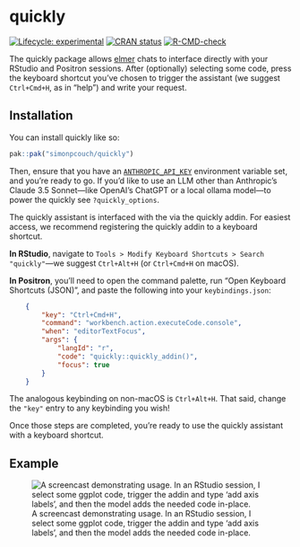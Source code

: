 
<!-- README.md is generated from README.Rmd. Please edit that file -->

# quickly

<!-- badges: start -->

[![Lifecycle:
experimental](https://img.shields.io/badge/lifecycle-experimental-orange.svg)](https://lifecycle.r-lib.org/articles/stages.html#experimental)
[![CRAN
status](https://www.r-pkg.org/badges/version/quickly)](https://CRAN.R-project.org/package=quickly)
[![R-CMD-check](https://github.com/simonpcouch/quickly/actions/workflows/R-CMD-check.yaml/badge.svg)](https://github.com/simonpcouch/quickly/actions/workflows/R-CMD-check.yaml)
<!-- badges: end -->

The quickly package allows [elmer](https://elmer.tidyverse.org) chats to
interface directly with your RStudio and Positron sessions. After
(optionally) selecting some code, press the keyboard shortcut you’ve
chosen to trigger the assistant (we suggest `Ctrl+Cmd+H`, as in “help”)
and write your request.

## Installation

You can install quickly like so:

``` r
pak::pak("simonpcouch/quickly")
```

Then, ensure that you have an
[`ANTHROPIC_API_KEY`](https://console.anthropic.com/) environment
variable set, and you’re ready to go. If you’d like to use an LLM other
than Anthropic’s Claude 3.5 Sonnet—like OpenAI’s ChatGPT or a local
ollama model—to power the quickly see `?quickly_options`.

The quickly assistant is interfaced with the via the quickly addin. For
easiest access, we recommend registering the quickly addin to a keyboard
shortcut.

**In RStudio**, navigate to
`Tools > Modify Keyboard Shortcuts > Search "quickly"`—we suggest
`Ctrl+Alt+H` (or `Ctrl+Cmd+H` on macOS).

**In Positron**, you’ll need to open the command palette, run “Open
Keyboard Shortcuts (JSON)”, and paste the following into your
`keybindings.json`:

``` json
    {
        "key": "Ctrl+Cmd+H",
        "command": "workbench.action.executeCode.console",
        "when": "editorTextFocus",
        "args": {
            "langId": "r",
            "code": "quickly::quickly_addin()",
            "focus": true
        }
    }
```

The analogous keybinding on non-macOS is `Ctrl+Alt+H`. That said, change
the `"key"` entry to any keybinding you wish!

Once those steps are completed, you’re ready to use the quickly
assistant with a keyboard shortcut.

## Example

<figure>
<img
src="https://raw.githubusercontent.com/simonpcouch/quickly/refs/heads/main/inst/figs/quickly.gif"
alt="A screencast demonstrating usage. In an RStudio session, I select some ggplot code, trigger the addin and type ‘add axis labels’, and then the model adds the needed code in-place." />
<figcaption aria-hidden="true">A screencast demonstrating usage. In an
RStudio session, I select some ggplot code, trigger the addin and type
‘add axis labels’, and then the model adds the needed code
in-place.</figcaption>
</figure>
